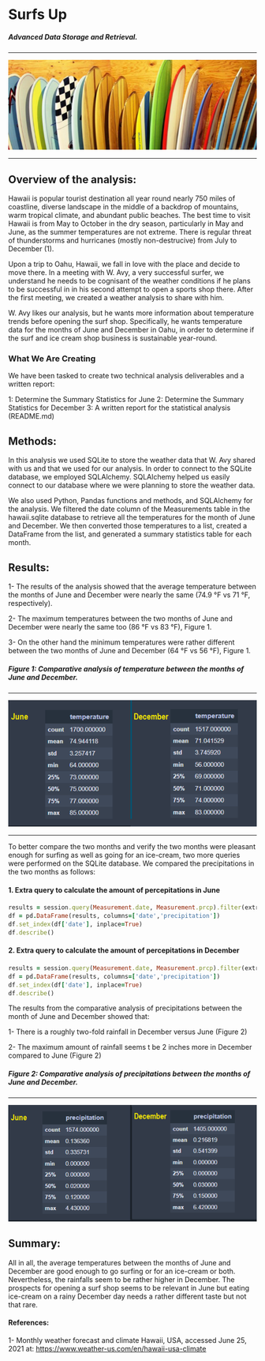 # Surfs Up
##### Advanced Data Storage and Retrieval.
--------------------------
![Surfing-boards.png](https://github.com/BHashemi2021/surfs_up/blob/main/Resources/Surfing-boards.png)

--------------------------
 

## Overview of the analysis: 

Hawaii is popular tourist destination all year round nearly 750 miles of coastline, diverse landscape in the middle of a backdrop of mountains, warm tropical climate, and abundant public beaches. The best time to visit Hawaii is from May to October in the dry season, particularly in May and June, as the summer temperatures are not extreme. There is regular threat of thunderstorms and hurricanes (mostly non-destrucive) from July to December (1).

Upon a trip to Oahu, Hawaii, we fall in love with the place and decide to move there. In a meeting with W. Avy, a very successful surfer, we understand he needs to be cognisant of the weather conditions if he plans to be successful in in his second attempt to open a sports shop there. After the first meeting, we created a weather analysis to share with him.

W. Avy likes our analysis, but he wants more information about temperature trends before opening the surf shop. Specifically, he wants temperature data for the months of June and December in Oahu, in order to determine if the surf and ice cream shop business is sustainable year-round.

### What We Are Creating
We have been tasked to create two technical analysis deliverables and a written report:

 1: Determine the Summary Statistics for June
 2: Determine the Summary Statistics for December
 3: A written report for the statistical analysis (README.md)


## Methods: 
In this analysis we used SQLite to store the weather data that W. Avy shared with us and that we used for our analysis. In order to connect to the SQLite database, we employed SQLAlchemy. SQLAlchemy helped us easily connect to our database where we were planning to store the weather data.

We also used Python, Pandas functions and methods, and SQLAlchemy for the analysis. We filtered the date column of the Measurements table in the hawaii.sqlite database to retrieve all the temperatures for the month of June and December. We then converted those temperatures to a list, created a DataFrame from the list, and generated a summary statistics table for each month.


## Results:
 1- The results of the analysis showed that the average temperature between the months of June and December were nearly the same (74.9 °F vs 71 °F, respectively). 
 
 2- The maximum temperatures between the two months of June and December were nearly the same too (86 °F vs 83 °F), Figure 1.

 3- On the other hand the minimum temperatures were rather different between the two months of June and December (64 °F vs 56 °F), Figure 1.
 
 
 
##### Figure 1: Comparative analysis of temperature between the months of June and December.

-------------------
![3-comparative-temp.png](https://github.com/BHashemi2021/surfs_up/blob/main/Resources/3-comparative-temp.png)

-------------------

To better compare the two months and verify the two months were pleasant enough for surfing as well as going for an ice-cream, two more queries were performed on the SQLite database. We compared the precipitations in the two months as follows:

#### 1. Extra query to calculate the amount of percepitations in June

```ruby
results = session.query(Measurement.date, Measurement.prcp).filter(extract('month', Measurement.date) == 6).all()
df = pd.DataFrame(results, columns=['date','precipitation'])
df.set_index(df['date'], inplace=True)
df.describe()
``` 

#### 2. Extra query to calculate the amount of percepitations in December

```ruby
results = session.query(Measurement.date, Measurement.prcp).filter(extract('month', Measurement.date) == 12).all()
df = pd.DataFrame(results, columns=['date','precipitation'])
df.set_index(df['date'], inplace=True)
df.describe()
```

The results from the comparative analysis of precipitations between the month of June and December showed that:
 
 1-  There is a roughly two-fold rainfall in December versus June  (Figure 2)
 
 2- The maximum amount of rainfall seems t be 2 inches more in December compared to June (Figure 2)


##### Figure 2: Comparative analysis of precipitations between the months of June and December.

-----------------------
![3-comparative-percip.png](https://github.com/BHashemi2021/surfs_up/blob/main/Resources/3-comparative-percip.png)


## Summary: 

All in all, the average temperatures between the months of June and December are good enough to go surfing or for an ice-cream or both. Nevertheless, the rainfalls seem to be rather higher in December. The prospects for opening a surf shop seems to be relevant in June but eating ice-cream on a rainy December day needs a rather different taste but not that rare.






#### References:
1- Monthly weather forecast and climate Hawaii, USA, accessed June 25, 2021 at: https://www.weather-us.com/en/hawaii-usa-climate
